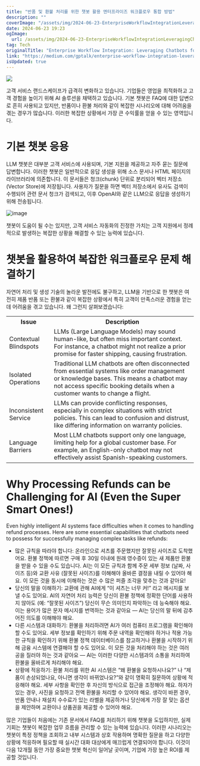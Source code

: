 ```yaml
---
title: "반품 및 환불 처리를 위한 챗봇 활용 엔터프라이즈 워크플로우 통합 방법"
description: ""
coverImage: "/assets/img/2024-06-23-EnterpriseWorkflowIntegrationLeveragingChatbotsforReturnsandRefunds_0.png"
date: 2024-06-23 19:23
ogImage:
  url: /assets/img/2024-06-23-EnterpriseWorkflowIntegrationLeveragingChatbotsforReturnsandRefunds_0.png
tag: Tech
originalTitle: "Enterprise Workflow Integration: Leveraging Chatbots for Returns and Refunds"
link: "https://medium.com/gptalk/enterprise-workflow-integration-leveraging-chatbots-for-returns-and-refunds-47bf45fce2ed"
isUpdated: true
---
```


<img src="/assets/img/2024-06-23-엔터프라이즈워크플로우통합챗봇을활용한반품및환불.png" />

고객 서비스 랜드스케이프가 급격히 변화하고 있습니다. 기업들은 영업을 최적화하고 고객 경험을 높이기 위해 AI 솔루션을 채택하고 있습니다. 기본 챗봇은 FAQ에 대한 답변으로 흔히 사용되고 있지만, 반품이나 환불 처리와 같이 복잡한 시나리오에 대해 어려움을 겪는 경우가 많습니다. 이러한 복잡한 상황에서 가장 큰 수익률을 얻을 수 있는 영역입니다.

# 기본 챗봇 응용

LLM 챗봇은 대부분 고객 서비스에 사용되며, 기본 지원을 제공하고 자주 묻는 질문에 답변합니다. 이러한 챗봇은 일반적으로 응답 생성을 위해 소스 문서나 HTML 페이지의 라이브러리에 의존합니다. 이 문서들은 청크(chunk) 단위로 분리되어 벡터 저장소(Vector Store)에 저장됩니다. 사용자가 질문을 하면 벡터 저장소에서 유사도 검색이 수행되어 관련 문서 청크가 검색되고, 이후 OpenAI와 같은 LLM으로 응답을 생성하기 위해 전송됩니다.

<div class="content-ad"></div>

![image](/assets/img/2024-06-23-EnterpriseWorkflowIntegrationLeveragingChatbotsforReturnsandRefunds_1.png)

챗봇이 도움이 될 수는 있지만, 고객 서비스 자동화의 진정한 가치는 고객 지원에서 정례적으로 발생하는 복잡한 상황을 해결할 수 있는 능력에 있습니다.

# 챗봇을 활용하여 복잡한 워크플로우 문제 해결하기

자연어 처리 및 생성 기술의 놀라운 발전에도 불구하고, LLM을 기반으로 한 챗봇은 여전히 제품 반품 또는 환불과 같이 복잡한 상황에서 특히 고객이 만족스러운 경험을 얻는 데 어려움을 겪고 있습니다. 왜 그런지 살펴보겠습니다:

<div class="content-ad"></div>

<table>
<tr>
<th>Issue</th>
<th>Description</th>
</tr>
<tr>
<td>Contextual Blindspots</td>
<td>LLMs (Large Language Models) may sound human-like, but often miss important context. For instance, a chatbot might not realize a prior promise for faster shipping, causing frustration.</td>
</tr>
<tr>
<td>Isolated Operations</td>
<td>Traditional LLM chatbots are often disconnected from essential systems like order management or knowledge bases. This means a chatbot may not access specific booking details when a customer wants to change a flight.</td>
</tr>
<tr>
<td>Inconsistent Service</td>
<td>LLMs can provide conflicting responses, especially in complex situations with strict policies. This can lead to confusion and distrust, like differing information on warranty policies.</td>
</tr>
<tr>
<td>Language Barriers</td>
<td>Most LLM chatbots support only one language, limiting help for a global customer base. For example, an English-only chatbot may not effectively assist Spanish-speaking customers.</td>
</tr>
</table>

# Why Processing Refunds can be Challenging for AI (Even the Super Smart Ones!)

Even highly intelligent AI systems face difficulties when it comes to handling refund processes. Here are some essential capabilities that chatbots need to possess for successfully managing complex tasks like refunds:

<div class="content-ad"></div>

- 많은 규칙을 따라야 합니다: 온라인으로 셔츠를 주문했지만 잘못된 사이즈로 도착했어요. 환불 정책에 따르면 구매 후 30일 이내에 원래 영수증이 있는 새 제품만 환불을 받을 수 있을 수도 있습니다. AI는 이 모든 규칙과 함께 주문 세부 정보 (날짜, 사이즈 등)와 교환 사유 (잘못된 사이즈)를 이해해야 올바른 결정을 내릴 수 있어야 해요. 이 모든 것을 동시에 이해하는 것은 수 많은 퍼즐 조각을 맞추는 것과 같아요!
- 당신의 말을 이해하기: 교환에 관해 AI에게 “이 셔츠는 너무 커!” 라고 메시지를 보낼 수도 있어요. AI의 자연어 처리 능력은 당신이 환불 정책에 정확한 단어를 사용하지 않아도 (예: “잘못된 사이즈”) 당신이 무슨 의미인지 파악하는 데 능숙해야 해요. 이는 용어가 많은 문자 메시지를 번역하는 것과 같아요 — AI는 당신의 말 뒤에 감추어진 의도를 이해해야 해요.
- 다른 시스템과 대화하기: 환불을 처리하려면 AI가 여러 컴퓨터 프로그램을 확인해야 할 수도 있어요. 세부 정보를 확인하기 위해 주문 내역을 확인해야 하거나 적용 가능한 규칙을 확인하기 위해 환불 정책 데이터베이스를 참고하거나 환불을 시작하기 위해 금융 시스템에 연결해야 할 수도 있어요. 이 모든 것을 처리해야 하는 것은 여러 공을 질러야 하는 것과 같아요 — AI는 이러한 다양한 시스템과의 소통을 처리하여 환불을 올바르게 처리해야 해요.
- 상황에 적응하기: 환불 처리를 위한 AI 시스템은 “왜 환불을 요청하시나요?” 나 “제품이 손상되었나요, 아니면 생각이 바뀌었나요?”와 같이 명확히 질문하여 상황에 적응해야 해요. 세부 사항을 확인한 후 자신의 방식으로 접근을 조정해야 해요. 하자가 있는 경우, 사진을 요청하고 전액 환불을 처리할 수 있어야 해요. 생각이 바뀐 경우, 반품 안내나 재설치 수수료가 있는 라벨을 제공하거나 당신에게 가장 잘 맞는 옵션을 제안하며 교환이나 상품권을 제공할 수 있어야 해요.

<div class="content-ad"></div>

많은 기업들이 처음에는 기존 문서에서 FAQ를 처리하기 위해 챗봇을 도입하지만, 실제 기회는 챗봇이 복잡한 업무 흐름을 관리할 수 있는 능력에 있습니다. 이러한 시나리오는 챗봇이 특정 정책을 조회하고 내부 시스템과 상호 작용하며 명확한 질문을 하고 다양한 상황에 적응하며 필요할 때 실시간 대화 대상에게 매끄럽게 연결되어야 합니다. 이것이 다음 12개월 동안 가장 중요한 챗봇 혁신이 일어날 곳이며, 기업에 가장 높은 ROI를 제공할 것입니다.
